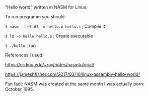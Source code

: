 "Hello world" written in NASM for Linux.

To run programm you should: 

`$ nasm -f elf63 -o hello.o hello.s` ; Compile it


`$ ld -o hello hello.o` ; Create executable


`$ ./hello` ; run


References I used: 

https://cs.lmu.edu/~ray/notes/nasmtutorial/


https://jameshfisher.com/2017/03/10/linux-assembly-hello-world/

Fun fact: NASM was created at the same month I was actually born: October 1995.
